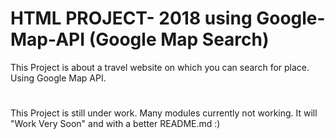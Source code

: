 # HTML PROJECT- 2018 using Google-Map-API (Google Map Search)
This Project is about a travel website on which you can search for place. Using Google Map API. 
# 
This Project is still under work. Many modules currently not working. It will "Work Very Soon" and with a better README.md :)
